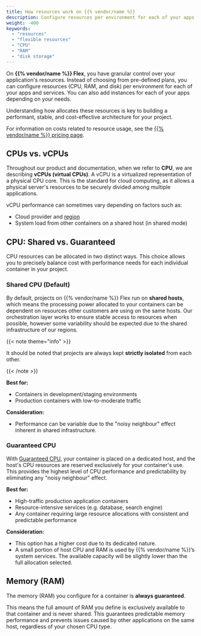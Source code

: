 ```yaml
---
title: How resources work on {{% vendor/name %}}
description: Configure resources per environment for each of your apps and services.
weight: -400
keywords:
  - "resources"
  - "flexible resources"
  - "CPU"
  - "RAM"
  - "disk storage"
---
```


On **{{% vendor/name %}} Flex**, you have granular control over your application's resources. Instead of choosing from pre-defined plans, you can configure resources (CPU, RAM, and disk) per environment for each of your apps and services. You can also add instances for each of your apps depending on your needs.

Understanding how  allocates these resources is key to building a performant, stable, and cost-effective architecture for your project.

For information on costs related to resource usage, see the [{{% vendor/name %}} pricing page](https://upsun.com/pricing/).

## CPUs vs. vCPUs

Throughout our product and documentation, when we refer to **CPU**, we are describing **vCPUs (virtual CPUs)**. A vCPU is a virtualized representation of a physical CPU core. This is the standard for cloud computing, as it allows a physical server's resources to be securely divided among multiple applications.

vCPU performance can sometimes vary depending on factors such as:

- Cloud provider and [region](/developemnt/regions.html)  
- System load from other containers on a shared host (in shared mode)

## CPU: Shared vs. Guaranteed

CPU resources can be allocated in two distinct ways. This choice allows you to precisely balance cost with performance needs for each individual container in your project.

### Shared CPU (Default)

By default, projects on {{% vendor/name %}} Flex run on **shared hosts**, which means the processing power allocated to your containers can be dependent on resources other customers are using on the same hosts. Our orchestration layer works to ensure stable access to resources when possible, however some variability should be expected due to the shared infrastructure of our regions.

{{< note theme="info" >}}

 It should be noted that projects are always kept **strictly isolated** from each other. 

{{< /note >}}

**Best for:**  
- Containers in development/staging environments  
- Production containers with low-to-moderate traffic  

**Consideration:**  
- Performance can be variable due to the "noisy neighbour" effect inherent in shared infrastructure.

### Guaranteed CPU

With [Guaranteed CPU](/manage-resources/guaranteed-resources), your container is placed on a dedicated host, and the host's CPU resources are reserved exclusively for your container's use. This provides the highest level of CPU performance and predictability by eliminating any "noisy neighbour" effect.

**Best for:**  
- High-traffic production application containers  
- Resource-intensive services (e.g. database, search engine)  
- Any container requiring large resource allocations with consistent and predictable performance  

**Consideration:**  
- This option has a higher cost due to its dedicated nature.  
- A small portion of host CPU and RAM is used by {{% vendor/name %}}’s system services. The available capacity will be slightly lower than the full allocation selected.

## Memory (RAM)

The memory (RAM) you configure for a container is **always guaranteed**.

This means the full amount of RAM you define is exclusively available to that container and is never shared. This guarantees predictable memory performance and prevents issues caused by other applications on the same host, regardless of your chosen CPU type.

